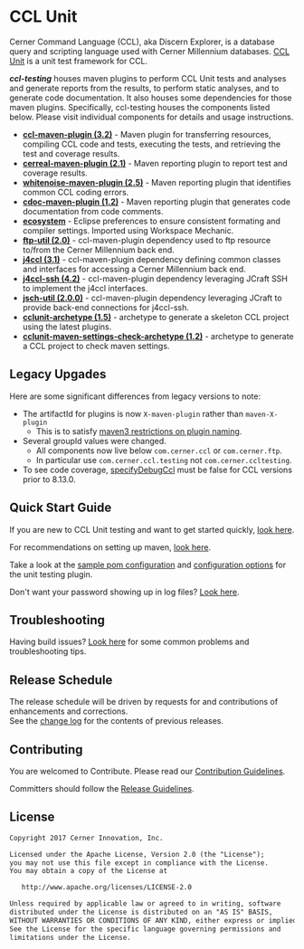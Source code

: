 # CCL Unit
Cerner Command Language (CCL), aka Discern Explorer, is a database query and scripting language used with Cerner Millennium databases. [CCL Unit][ccl_unit] 
is a unit test framework for CCL.

***ccl-testing*** houses maven plugins to perform CCL Unit tests and analyses and generate reports from the results, to perform static analyses,
and to generate code documentation. It also houses some dependencies for those maven plugins. Specifically, ccl-testing houses the components listed below. 
Please visit individual components for details and usage instructions. 

* [**ccl-maven-plugin (3.2)**](ccl-maven-plugin/README.md) - Maven plugin for transferring resources, compiling CCL code and tests, executing the
tests, and retrieving the test and coverage results.
* [**cerreal-maven-plugin (2.1)**](cerreal-maven-plugin/README.md) - Maven reporting plugin to report test and coverage results.
* [**whitenoise-maven-plugin (2.5)**](whitenoise/whitenoise-maven-plugin/README.md) - Maven reporting plugin that identifies common CCL coding errors.
* [**cdoc-maven-plugin (1.2)**](cdoc/cdoc-maven-plugin/README.md) - Maven reporting plugin that generates code documentation from code comments.
* [**ecosystem**](ecosystem/README.md) - Eclipse preferences to ensure consistent formating and compiler settings. Imported using Workspace Mechanic.
* [**ftp-util (2.0)**](ftp-util/README.md) - ccl-maven-plugin dependency used to ftp resource to/from the Cerner Millennium back end.
* [**j4ccl (3.1)**](j4ccl/README.md) - ccl-maven-plugin dependency defining common classes and interfaces for accessing a Cerner Millennium back end.
* [**j4ccl-ssh (4.2)**](j4ccl-ssh/README.md) - ccl-maven-plugin dependency leveraging JCraft SSH to implement the j4ccl interfaces.
* [**jsch-util (2.0.0)**](jsch-util/README.md) - ccl-maven-plugin dependency leveraging JCraft to provide back-end connections for j4ccl-ssh.
* [**cclunit-archetype (1.5)**](./archetype/ARCHETYPEUSAGE.md) - archetype to generate a skeleton CCL project using the latest plugins.
* [**cclunit-maven-settings-check-archetype (1.2)**](./archetype/ARCHETYPEUSAGE.md) - archetype to generate a CCL project to check maven settings.
  
## Legacy Upgades
Here are some significant differences from legacy versions to note:
* The artifactId for plugins is now `X-maven-plugin` rather than `maven-X-plugin` 
    * This is to satisfy [maven3 restrictions on plugin naming][plugin-naming].
* Several groupId values were changed. 
    * All components now live below `com.cerner.ccl` or `com.cerner.ftp`. 
    * In particular use `com.cerner.ccl.testing` not `com.cerner.ccltesting`.
* To see code coverage, [specifyDebugCcl](ccl-maven-plugin/doc/CONFIGURATIONOPTIONS.md#specifyDebugCcl) must be false for CCL versions prior to 8.13.0.

## Quick Start Guide
If you are new to CCL Unit testing and want to get started quickly, [look here][cclunit_quickstart].

For recommendations on setting up maven, [look here](doc/CONFIGUREMAVEN.md). 

Take a look at the [sample pom configuration](ccl-maven-plugin/README.md) and 
[configuration options](ccl-maven-plugin/doc/CONFIGURATIONOPTIONS.md) for the unit testing plugin.

Don't want your password showing up in log files? [Look here](ccl-maven-plugin/doc/PASSWORDLOGGING.md).

## Troubleshooting  
Having build issues? [Look here](ccl-maven-plugin/doc/BUILDISSUES.md) for some common problems and troubleshooting tips.


## Release Schedule

The release schedule will be driven by requests for and contributions of enhancements and corrections.  
See the [change log](CHANGELOG.md) for the contents of previous releases.

## Contributing

You are welcomed to Contribute. Please read our [Contribution Guidelines][contibution_guidelines].



Committers should follow the [Release Guidelines][release_guidelines].


## License

```markdown
Copyright 2017 Cerner Innovation, Inc.

Licensed under the Apache License, Version 2.0 (the "License");
you may not use this file except in compliance with the License.
You may obtain a copy of the License at

   http://www.apache.org/licenses/LICENSE-2.0

Unless required by applicable law or agreed to in writing, software
distributed under the License is distributed on an "AS IS" BASIS,
WITHOUT WARRANTIES OR CONDITIONS OF ANY KIND, either express or implied.
See the License for the specific language governing permissions and
limitations under the License.
```


[contibution_guidelines]: CONTRIBUTING.md#contributing
[release_guidelines]: RELEASING.md#releasing-ccl-testing
[ccl_unit]: https://github.com/cerner/cclunit-framework
[cclunit_quickstart]: https://github.com/cerner/cclunit-framework/blob/master/doc/QUICKSTART.md
[plugin-naming]:https://maven.apache.org/guides/introduction/introduction-to-plugin-prefix-mapping.html
